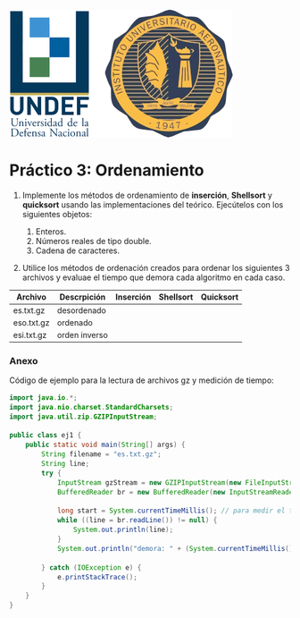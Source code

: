 ![IUA Logo](/logo-iua.png)

# Práctico 3: **Ordenamiento**

1. Implemente los métodos de ordenamiento de **inserción**, **Shellsort** y **quicksort** usando las implementaciones del teórico. Ejecútelos con los siguientes objetos:

    1. Enteros.
    2. Números reales de tipo double.
    3. Cadena de caracteres.

2. Utilice los métodos de ordenación creados para ordenar los siguientes 3 archivos y evaluae el tiempo que demora cada algoritmo en cada caso.

| Archivo    | Descrpición | Inserción | Shellsort | Quicksort |
|------------|-------------|-----------|-----------|-----------|
| es.txt.gz  | desordenado |           |           |           |
| eso.txt.gz | ordenado    |           |           |           |
| esi.txt.gz |orden inverso|           |           |           |


### Anexo

Código de ejemplo para la lectura de archivos gz y medición de tiempo:
```java
import java.io.*;
import java.nio.charset.StandardCharsets;
import java.util.zip.GZIPInputStream;

public class ej1 {
    public static void main(String[] args) {
        String filename = "es.txt.gz";
        String line;
        try {
            InputStream gzStream = new GZIPInputStream(new FileInputStream(filename));
            BufferedReader br = new BufferedReader(new InputStreamReader(gzStream, StandardCharsets.UTF_8));

            long start = System.currentTimeMillis(); // para medir el tiempo de ejecución
            while ((line = br.readLine()) != null) {
                System.out.println(line);
            }
            System.out.println("demora: " + (System.currentTimeMillis() - start) + "ms");

        } catch (IOException e) {
            e.printStackTrace();
        }
    }
}

```